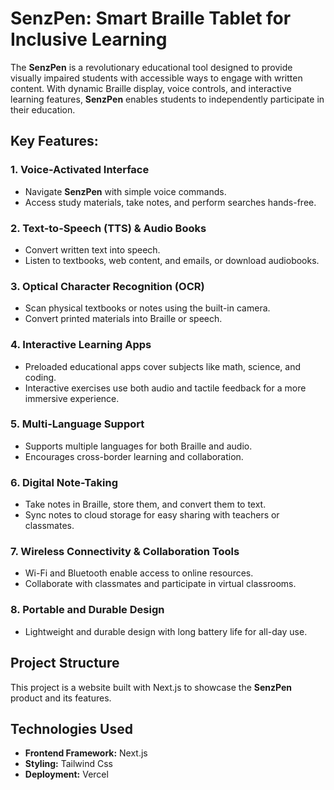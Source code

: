 # SenzPen: Smart Braille Tablet for Inclusive Learning

The **SenzPen** is a revolutionary educational tool designed to provide visually impaired students with accessible ways to engage with written content. With dynamic Braille display, voice controls, and interactive learning features, **SenzPen** enables students to independently participate in their education.

## Key Features:

### 1. Voice-Activated Interface
- Navigate **SenzPen** with simple voice commands.
- Access study materials, take notes, and perform searches hands-free.

### 2. Text-to-Speech (TTS) & Audio Books
- Convert written text into speech.
- Listen to textbooks, web content, and emails, or download audiobooks.

### 3. Optical Character Recognition (OCR)
- Scan physical textbooks or notes using the built-in camera.
- Convert printed materials into Braille or speech.

### 4. Interactive Learning Apps
- Preloaded educational apps cover subjects like math, science, and coding.
- Interactive exercises use both audio and tactile feedback for a more immersive experience.

### 5. Multi-Language Support
- Supports multiple languages for both Braille and audio.
- Encourages cross-border learning and collaboration.

### 6. Digital Note-Taking
- Take notes in Braille, store them, and convert them to text.
- Sync notes to cloud storage for easy sharing with teachers or classmates.

### 7. Wireless Connectivity & Collaboration Tools
- Wi-Fi and Bluetooth enable access to online resources.
- Collaborate with classmates and participate in virtual classrooms.

### 8. Portable and Durable Design
- Lightweight and durable design with long battery life for all-day use.

## Project Structure

This project is a website built with Next.js to showcase the **SenzPen** product and its features.

## Technologies Used

- **Frontend Framework:** Next.js
- **Styling:** Tailwind Css
- **Deployment:** Vercel

